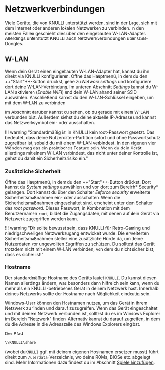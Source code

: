 # Netzwerkverbindungen

Viele Geräte, die von KNULLI unterstützt werden, sind in der Lage, sich mit dem Internet oder anderen lokalen Netzwerken zu verbinden. In den meisten Fällen geschieht dies über den eingebauten W-LAN-Adapter. Allerdings unterstützt KNULLI auch Netzwerkverbindungen über USB-Dongles.

## W-LAN

Wenn dein Gerät einen eingebauten W-LAN-Adapter hat, kannst du ihn direkt via KNULLI konfigurieren. Öffne das Hauptmenü, in dem du den ++"Start"++-Button drückst, gehe zu *Network settings* und konfiguriere dort deine W-LAN-Verbindung. Im unteren Abschnitt *Settings* kannst du W-LAN aktivieren (*Enable WIFI*) und dein W-LAN ahand seiner SSID auswählen. Anschließend kannst du den W-LAN-Schlüssel eingeben, um mit dem W-LAN zu verbinden.

Im Abschnitt darüber kannst du sehen, ob du gerade mit einem W-LAN verbunden bist. Außerdem siehst du deine aktuelle IP-Adresse und kannst das Netzwerksymbol ein- oder ausschalten.

!!! warning "Standardmäßig ist in KNULLI kein root-Passwort gesetzt. Das bedeutet, dass deine Nutzerdaten-Partition sofort und ohne Passwortschutz zugreifbar ist, sobald du mit einem W-LAN verbindest. In den eigenen vier Wänden mag das ein praktisches Feature sein. Wenn du dein Gerät allerdings mit einem W-LAN verbindest, das nicht unter deiner Kontrolle ist, gehst du damit ein Sicherheitsrisiko ein."

### Zusätzliche Sicherheit

Öffne das Hauptmenü, in dem du den ++"Start"++-Button drückst. Dort kannst du *System settings* auswählen und von dort zum Bereich* Security* gelangen. Dort kannst du über den Schalter *Enforce security* erweiterte Sicherheitsmaßnahmen ein- oder ausschalten. Wenn die Sicherheitsmaßnahmen eingeschaltet sind, erscheint unter dem Schalter das *root password*. Dieses Passwort, in Kombination mit dem Benutzernamen `root`, bildet die Zugangsdaten, mit denen auf dein Gerät via Netzwerk zugegriffen werden kann.


!!! warning "Dir sollte bewusst sein, dass KNULLI für Retro-Gaming und niedrigschwelligen Netzwerkzugang entwickelt wurde. Die erweiterten Sicherheitsmaßnahmen stellen eine zusätzliche Hürde da, um deine Nutzerdaten vor ungewollten Zugriffen zu schützen. Du solltest das Gerät trotzdem nicht mit einem W-LAN verbinden, von dem du nicht sicher bist, dass es sicher ist!"

### Hostname

Der standardmäßige Hostname des Geräts lautet `KNULLI`. Du kannst diesen Namen allerdings ändern, was besonders dann hilfreich sein kann, wenn du mehr als ein KNULLI-betriebenes Gerät in deinem Netzwerk hast. Innerhalb deines Netzwerks sollte der Hostname nach Möglichkeit eindeutig sein.

Windows-User können den Hostnamen nutzen, um das Gerät in ihrem Netzwerk zu finden und darauf zuzugreifen. Wenn das Gerät eingeschaltet und mit deinem Netzwerk verbunden ist, solltest du es im Windows Explorer im Bereich "Netzwerk" finden. Alternativ kannst du darauf zugreifen, in dem du die Adresse in die Adresszeile des Windows Explorers eingibst.

Der Pfad
```
\\KNULLI\share
```

(wobei du`KNULLI` ggf. mit deinem eigenen Hostnamen ersetzen musst) führt direkt zum `/userdata`-Verzeichnis, wo deine ROMs, BIOSe etc. abgelegt sind. Mehr Informationen dazu findest du im Abschnitt [Spiele hinzufügen](../../play/add-games).

